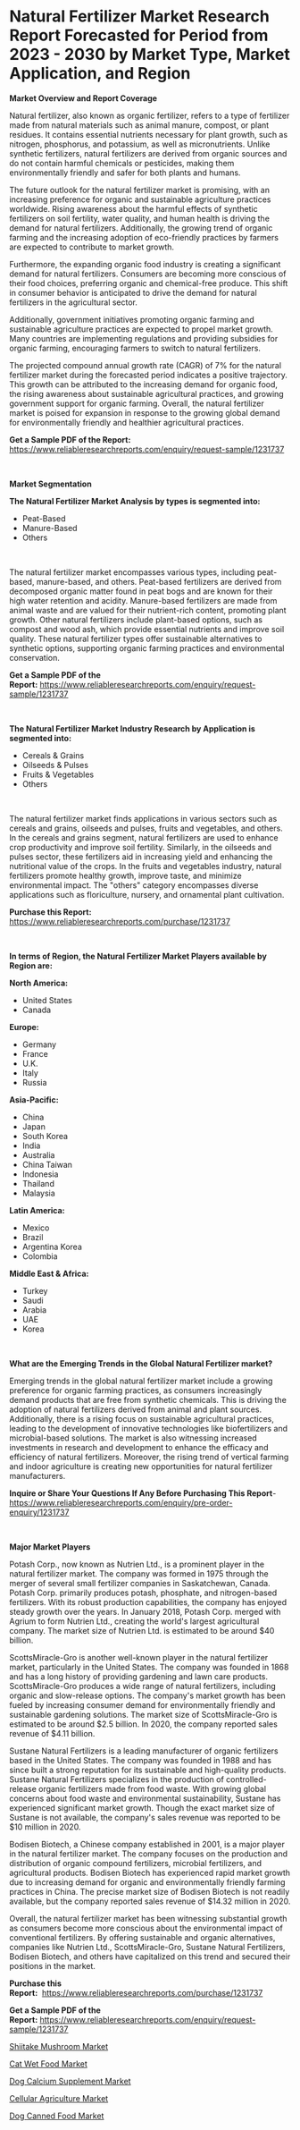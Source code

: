 <p><h1>Natural Fertilizer Market Research Report Forecasted for Period from 2023 -  2030 by Market Type, Market Application, and Region</h1></p><p><strong>Market Overview and Report Coverage</strong></p>
<p><p>Natural fertilizer, also known as organic fertilizer, refers to a type of fertilizer made from natural materials such as animal manure, compost, or plant residues. It contains essential nutrients necessary for plant growth, such as nitrogen, phosphorus, and potassium, as well as micronutrients. Unlike synthetic fertilizers, natural fertilizers are derived from organic sources and do not contain harmful chemicals or pesticides, making them environmentally friendly and safer for both plants and humans.</p><p>The future outlook for the natural fertilizer market is promising, with an increasing preference for organic and sustainable agriculture practices worldwide. Rising awareness about the harmful effects of synthetic fertilizers on soil fertility, water quality, and human health is driving the demand for natural fertilizers. Additionally, the growing trend of organic farming and the increasing adoption of eco-friendly practices by farmers are expected to contribute to market growth.</p><p>Furthermore, the expanding organic food industry is creating a significant demand for natural fertilizers. Consumers are becoming more conscious of their food choices, preferring organic and chemical-free produce. This shift in consumer behavior is anticipated to drive the demand for natural fertilizers in the agricultural sector.</p><p>Additionally, government initiatives promoting organic farming and sustainable agriculture practices are expected to propel market growth. Many countries are implementing regulations and providing subsidies for organic farming, encouraging farmers to switch to natural fertilizers.</p><p>The projected compound annual growth rate (CAGR) of 7% for the natural fertilizer market during the forecasted period indicates a positive trajectory. This growth can be attributed to the increasing demand for organic food, the rising awareness about sustainable agricultural practices, and growing government support for organic farming. Overall, the natural fertilizer market is poised for expansion in response to the growing global demand for environmentally friendly and healthier agricultural practices.</p></p>
<p><strong>Get a Sample PDF of the Report:</strong> <a href="https://www.reliableresearchreports.com/enquiry/request-sample/1231737">https://www.reliableresearchreports.com/enquiry/request-sample/1231737</a></p>
<p>&nbsp;</p>
<p><strong>Market Segmentation</strong></p>
<p><strong>The Natural Fertilizer Market Analysis by types is segmented into:</strong></p>
<p><ul><li>Peat-Based</li><li>Manure-Based</li><li>Others</li></ul></p>
<p>&nbsp;</p>
<p><p>The natural fertilizer market encompasses various types, including peat-based, manure-based, and others. Peat-based fertilizers are derived from decomposed organic matter found in peat bogs and are known for their high water retention and acidity. Manure-based fertilizers are made from animal waste and are valued for their nutrient-rich content, promoting plant growth. Other natural fertilizers include plant-based options, such as compost and wood ash, which provide essential nutrients and improve soil quality. These natural fertilizer types offer sustainable alternatives to synthetic options, supporting organic farming practices and environmental conservation.</p></p>
<p><strong>Get a Sample PDF of the Report:</strong>&nbsp;<a href="https://www.reliableresearchreports.com/enquiry/request-sample/1231737">https://www.reliableresearchreports.com/enquiry/request-sample/1231737</a></p>
<p>&nbsp;</p>
<p><strong>The Natural Fertilizer Market Industry Research by Application is segmented into:</strong></p>
<p><ul><li>Cereals & Grains</li><li>Oilseeds & Pulses</li><li>Fruits & Vegetables</li><li>Others</li></ul></p>
<p>&nbsp;</p>
<p><p>The natural fertilizer market finds applications in various sectors such as cereals and grains, oilseeds and pulses, fruits and vegetables, and others. In the cereals and grains segment, natural fertilizers are used to enhance crop productivity and improve soil fertility. Similarly, in the oilseeds and pulses sector, these fertilizers aid in increasing yield and enhancing the nutritional value of the crops. In the fruits and vegetables industry, natural fertilizers promote healthy growth, improve taste, and minimize environmental impact. The "others" category encompasses diverse applications such as floriculture, nursery, and ornamental plant cultivation.</p></p>
<p><strong>Purchase this Report:</strong>&nbsp; <a href="https://www.reliableresearchreports.com/purchase/1231737">https://www.reliableresearchreports.com/purchase/1231737</a></p>
<p>&nbsp;</p>
<p><strong>In terms of Region, the Natural Fertilizer Market Players available by Region are:</strong></p>
<p>
    <p> <strong> North America: </strong>
        <ul>
            <li>United States</li>
            <li>Canada</li>
        </ul>
        </p> 
    <p> <strong> Europe: </strong>
        <ul>
            <li>Germany</li>
            <li>France</li>
            <li>U.K.</li>
            <li>Italy</li>
            <li>Russia</li>
        </ul>
        </p> 
    <p> <strong> Asia-Pacific: </strong>
        <ul>
            <li>China</li>
            <li>Japan</li>
            <li>South Korea</li>
            <li>India</li>
            <li>Australia</li>
            <li>China Taiwan</li>
            <li>Indonesia</li>
            <li>Thailand</li>
            <li>Malaysia</li>
        </ul>
        </p> 
    <p> <strong> Latin America: </strong>
        <ul>
            <li>Mexico</li>
            <li>Brazil</li>
            <li>Argentina Korea</li>
            <li>Colombia</li>
        </ul>
        </p> 
    <p> <strong> Middle East & Africa: </strong>
        <ul>
            <li>Turkey</li>
            <li>Saudi</li>
            <li>Arabia</li>
            <li>UAE</li>
            <li>Korea</li>
        </ul>
    </p>
    </p>
<p>&nbsp;</p>
<p><strong>What are the Emerging Trends in the Global Natural Fertilizer market?</strong></p>
<p><p>Emerging trends in the global natural fertilizer market include a growing preference for organic farming practices, as consumers increasingly demand products that are free from synthetic chemicals. This is driving the adoption of natural fertilizers derived from animal and plant sources. Additionally, there is a rising focus on sustainable agricultural practices, leading to the development of innovative technologies like biofertilizers and microbial-based solutions. The market is also witnessing increased investments in research and development to enhance the efficacy and efficiency of natural fertilizers. Moreover, the rising trend of vertical farming and indoor agriculture is creating new opportunities for natural fertilizer manufacturers.</p></p>
<p><strong>Inquire or Share Your Questions If Any Before Purchasing This Report</strong>- <a href="https://www.reliableresearchreports.com/enquiry/pre-order-enquiry/1231737">https://www.reliableresearchreports.com/enquiry/pre-order-enquiry/1231737</a></p>
<p>&nbsp;</p>
<p><strong>Major Market Players</strong></p>
<p><p>Potash Corp., now known as Nutrien Ltd., is a prominent player in the natural fertilizer market. The company was formed in 1975 through the merger of several small fertilizer companies in Saskatchewan, Canada. Potash Corp. primarily produces potash, phosphate, and nitrogen-based fertilizers. With its robust production capabilities, the company has enjoyed steady growth over the years. In January 2018, Potash Corp. merged with Agrium to form Nutrien Ltd., creating the world's largest agricultural company. The market size of Nutrien Ltd. is estimated to be around $40 billion.</p><p>ScottsMiracle-Gro is another well-known player in the natural fertilizer market, particularly in the United States. The company was founded in 1868 and has a long history of providing gardening and lawn care products. ScottsMiracle-Gro produces a wide range of natural fertilizers, including organic and slow-release options. The company's market growth has been fueled by increasing consumer demand for environmentally friendly and sustainable gardening solutions. The market size of ScottsMiracle-Gro is estimated to be around $2.5 billion. In 2020, the company reported sales revenue of $4.11 billion.</p><p>Sustane Natural Fertilizers is a leading manufacturer of organic fertilizers based in the United States. The company was founded in 1988 and has since built a strong reputation for its sustainable and high-quality products. Sustane Natural Fertilizers specializes in the production of controlled-release organic fertilizers made from food waste. With growing global concerns about food waste and environmental sustainability, Sustane has experienced significant market growth. Though the exact market size of Sustane is not available, the company's sales revenue was reported to be $10 million in 2020.</p><p>Bodisen Biotech, a Chinese company established in 2001, is a major player in the natural fertilizer market. The company focuses on the production and distribution of organic compound fertilizers, microbial fertilizers, and agricultural products. Bodisen Biotech has experienced rapid market growth due to increasing demand for organic and environmentally friendly farming practices in China. The precise market size of Bodisen Biotech is not readily available, but the company reported sales revenue of $14.32 million in 2020.</p><p>Overall, the natural fertilizer market has been witnessing substantial growth as consumers become more conscious about the environmental impact of conventional fertilizers. By offering sustainable and organic alternatives, companies like Nutrien Ltd., ScottsMiracle-Gro, Sustane Natural Fertilizers, Bodisen Biotech, and others have capitalized on this trend and secured their positions in the market.</p></p>
<p><strong>Purchase this Report:</strong>&nbsp;&nbsp;<a href="https://www.reliableresearchreports.com/purchase/1231737">https://www.reliableresearchreports.com/purchase/1231737</a></p>
<p></p>
<p><strong>Get a Sample PDF of the Report:</strong>&nbsp;<a href="https://www.reliableresearchreports.com/enquiry/request-sample/1231737">https://www.reliableresearchreports.com/enquiry/request-sample/1231737</a></p>
<p><p><a href="https://github.com/melchekhinf/Market-Research-Report-List-1/blob/main/shiitake-mushroom-market.md">Shiitake Mushroom Market</a></p><p><a href="https://medium.com/@humanhydrohq/cat-wet-food-market-comprehensive-assessment-by-type-application-and-geography-3710ae988978">Cat Wet Food Market</a></p><p><a href="https://medium.com/@prakrishnarp23/analyzing-dog-calcium-supplement-market-global-industry-perspective-and-forecast-2023-to-2030-50db88e73f53">Dog Calcium Supplement Market</a></p><p><a href="https://github.com/merzlyukov93/Market-Research-Report-List-1/blob/main/cellular-agriculture-market.md">Cellular Agriculture Market</a></p><p><a href="https://medium.com/@rajuchacharp23/dog-canned-food-market-research-report-its-history-and-forecast-2023-to-2030-6d7a4b8a2218">Dog Canned Food Market</a></p></p>